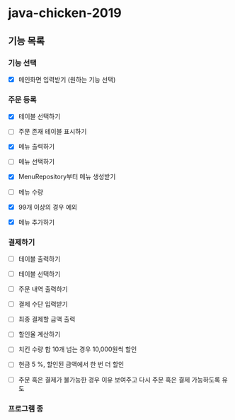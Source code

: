 # java-chicken-2019

## 기능 목록

### 기능 선택 
- [x] 메인화면 입력받기 (원하는 기능 선택)

### 주문 등록
- [x] 테이블 선택하기
 - [ ] 주문 존재 테이블 표시하기
 
- [x] 메뉴 출력하기

- [ ] 메뉴 선택하기
 - [x] MenuRepository부터 메뉴 생성받기

- [ ] 메뉴 수량
 - [x] 99개 이상의 경우 예외

- [x] 메뉴 추가하기

### 결제하기
- [ ] 테이블 출력하기
- [ ] 테이블 선택하기
- [ ] 주문 내역 출력하기
- [ ] 결제 수단 입력받기
- [ ] 최종 결제할 금액 출력
 - [ ] 할인율 계산하기
  - [ ] 치킨 수량 합 10개 넘는 경우 10,000원씩 할인
  - [ ] 현금 5 %, 할인된 금액에서 한 번 더 할인

- [ ] 주문 혹은 결제가 불가능한 경우 이유 보여주고 다시 주문 혹은 결제 가능하도록 유도

### 프로그램 종 


 